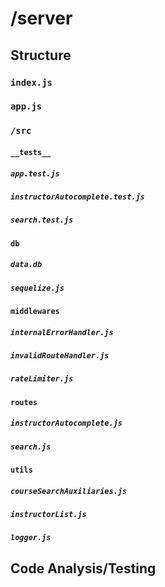 # /server

## Structure
### `index.js`

### `app.js`

### `/src`
#### `__tests__`
##### `app.test.js`
##### `instructorAutocomplete.test.js`
##### `search.test.js`

#### `db`
##### `data.db`
##### `sequelize.js`

#### `middlewares`
##### `internalErrorHandler.js`
##### `invalidRouteHandler.js`
##### `rateLimiter.js`

#### `routes`
##### `instructorAutocomplete.js`
##### `search.js`

#### `utils`
##### `courseSearchAuxiliaries.js`
##### `instructorList.js`
##### `logger.js`

## Code Analysis/Testing

